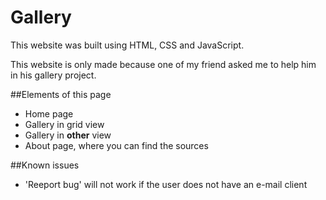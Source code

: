 # Gallery
This website was built using HTML, CSS and JavaScript.

This website is only made because one of my friend asked me to help him in his gallery project.

##Elements of this page
* Home page
* Gallery in grid view
* Gallery in **other** view
* About page, where you can find the sources

##Known issues
* 'Reeport bug' will not work if the user does not have an e-mail client
